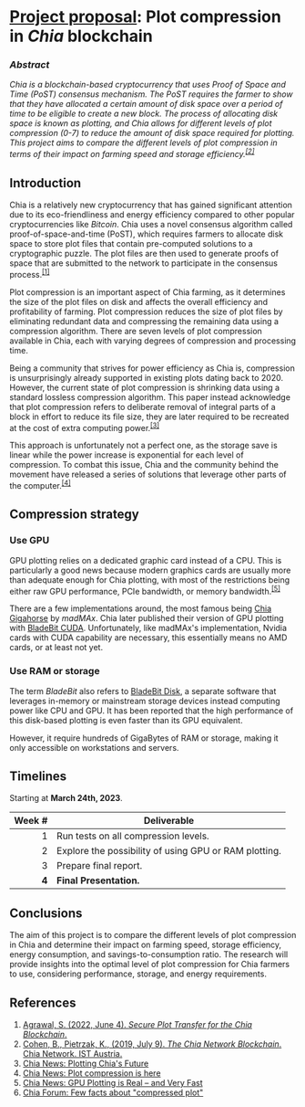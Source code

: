 # [Project proposal](https://github.com/hanggrian/IIT-CS554/blob/assets/assignments/proj.pdf): Plot compression in *Chia* blockchain

### *Abstract*

*Chia is a blockchain-based cryptocurrency that uses Proof of Space and Time
(PoST) consensus mechanism. The PoST requires the farmer to show that they have
allocated a certain amount of disk space over a period of time to be eligible to
create a new block. The process of allocating disk space is known as plotting,
and Chia allows for different levels of plot compression (0-7) to reduce the
amount of disk space required for plotting. This project aims to compare the
different levels of plot compression in terms of their impact on farming speed
and storage efficiency.<sup>[\[2\]]</sup>*

## Introduction

Chia is a relatively new cryptocurrency that has gained significant attention
due to its eco-friendliness and energy efficiency compared to other popular
cryptocurrencies like *Bitcoin*. Chia uses a novel consensus algorithm called
proof-of-space-and-time (PoST), which requires farmers to allocate disk space to
store plot files that contain pre-computed solutions to a cryptographic puzzle.
The plot files are then used to generate proofs of space that are submitted to
the network to participate in the consensus process.<sup>[\[1\]]</sup>

Plot compression is an important aspect of Chia farming, as it determines the
size of the plot files on disk and affects the overall efficiency and
profitability of farming. Plot compression reduces the size of plot files by
eliminating redundant data and compressing the remaining data using a
compression algorithm. There are seven levels of plot compression available in
Chia, each with varying degrees of compression and processing time.

Being a community that strives for power efficiency as Chia is, compression is
unsurprisingly already supported in existing plots dating back to 2020. However,
the current state of plot compression is shrinking data using a standard
lossless compression algorithm. This paper instead acknowledge that plot
compression refers to deliberate removal of integral parts of a block in effort
to reduce its file size, they are later required to be recreated at the cost of
extra computing power.<sup>[\[3\]]</sup>

This approach is unfortunately not a perfect one, as the storage save is linear
while the power increase is exponential for each level of compression. To combat
this issue, Chia and the community behind the movement have released a series of
solutions that leverage other parts of the computer.<sup>[\[4\]]</sup>

## Compression strategy

### Use GPU

GPU plotting relies on a dedicated graphic card instead of a CPU. This is
particularly a good news because modern graphics cards are usually more than
adequate enough for Chia plotting, with most of the restrictions being either
raw GPU performance, PCIe bandwidth, or memory bandwidth.<sup>[\[5\]]</sup>

There are a few implementations around, the most famous being [Chia Gigahorse](https://github.com/madMAx43v3r/chia-gigahorse/) by *madMAx*. Chia later published their version of GPU plotting
with [BladeBit CUDA](https://github.com/Chia-Network/bladebit/tree/cuda-compression).
Unfortunately, like madMAx's implementation, Nvidia cards with CUDA capability
are necessary, this essentially means no AMD cards, or at least not yet.

### Use RAM or storage

The term *BladeBit* also refers to [BladeBit Disk](https://github.com/Chia-Network/bladebit),
a separate software that leverages in-memory or mainstream storage devices
instead computing power like CPU and GPU. It has been reported that the high
performance of this disk-based plotting is even faster than its GPU equivalent.

However, it require hundreds of GigaBytes of RAM or storage, making it only
accessible on workstations and servers.

## Timelines

Starting at **March 24th, 2023**.

Week # | Deliverable
---: | ---
1 | Run tests on all compression levels.
2 | Explore the possibility of using GPU or RAM plotting.
3 | Prepare final report.
**4** | **Final Presentation.**

## Conclusions

The aim of this project is to compare the different levels of plot compression
in Chia and determine their impact on farming speed, storage efficiency, energy
consumption, and savings-to-consumption ratio. The research will provide
insights into the optimal level of plot compression for Chia farmers to use,
considering performance, storage, and energy requirements.

## References

1.  [Agrawal, S. (2022, June 4). *Secure Plot Transfer for the Chia Blockchain*.](https://eprint.iacr.org/2022/871.pdf)
1.  [Cohen, B., Pietrzak, K., (2019, July 9). *The Chia Network Blockchain*.
    Chia Network. IST Austria.](https://www.chivescoin.org/wp-content/uploads/2021/10/ChiaGreenPaper.pdf)
1.  [Chia News: Plotting Chia's Future](https://www.chia.net/2023/01/20/plotting-chias-future/)
1.  [Chia News: Plot compression is here](https://www.chia.net/2023/01/20/plot-compression-is-here/)
1.  [Chia News: GPU Plotting is Real – and Very Fast](https://www.chia.net/2023/01/20/gpu-plotting-is-real---and-very-fast/)
1.  [Chia Forum: Few facts about "compressed plot"](https://chiaforum.com/t/few-facts-about-compressed-plot/18336/6/)

[\[1\]]: https://eprint.iacr.org/2022/871.pdf
[\[2\]]: https://www.chivescoin.org/wp-content/uploads/2021/10/ChiaGreenPaper.pdf
[\[3\]]: https://www.chia.net/2023/01/20/plotting-chias-future/
[\[4\]]: https://www.chia.net/2023/01/20/plot-compression-is-here/
[\[5\]]: https://www.chia.net/2023/01/20/gpu-plotting-is-real---and-very-fast/
[\[6\]]: https://chiaforum.com/t/few-facts-about-compressed-plot/18336/6/
